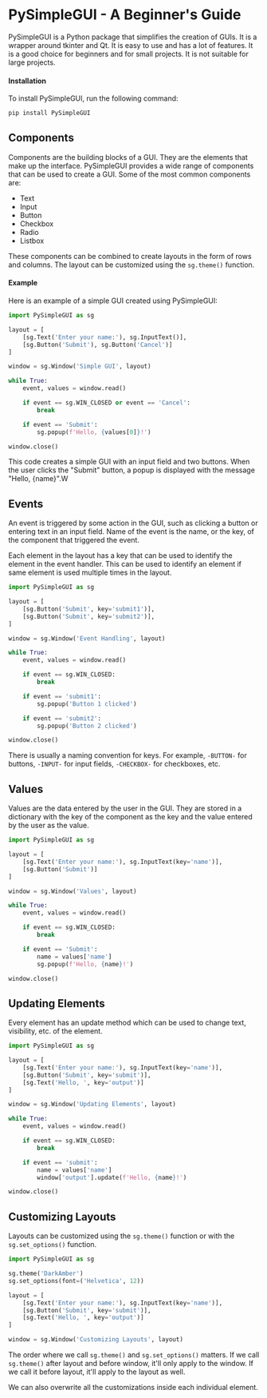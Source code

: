 # PySimpleGUI - A Beginner's Guide

PySimpleGUI is a Python package that simplifies the creation of GUIs. It is a wrapper around tkinter and Qt. It is easy to use and has a lot of features. It is a good choice for beginners and for small projects. It is not suitable for large projects.

#### Installation

To install PySimpleGUI, run the following command:

```bash
pip install PySimpleGUI
```

## Components

Components are the building blocks of a GUI. They are the elements that make up the interface. PySimpleGUI provides a wide range of components that can be used to create a GUI. Some of the most common components are:

- Text
- Input
- Button
- Checkbox
- Radio
- Listbox

These components can be combined to create layouts in the form of rows and columns. The layout can be customized using the `sg.theme()` function.

#### Example

Here is an example of a simple GUI created using PySimpleGUI:

```python
import PySimpleGUI as sg

layout = [
    [sg.Text('Enter your name:'), sg.InputText()],
    [sg.Button('Submit'), sg.Button('Cancel')]
]

window = sg.Window('Simple GUI', layout)

while True:
    event, values = window.read()

    if event == sg.WIN_CLOSED or event == 'Cancel':
        break

    if event == 'Submit':
        sg.popup(f'Hello, {values[0]}!')

window.close()
```

This code creates a simple GUI with an input field and two buttons. When the user clicks the "Submit" button, a popup is displayed with the message "Hello, {name}".W

## Events

An event is triggered by some action in the GUI, such as clicking a button or entering text in an input field. Name of the event is the name, or the key, of the component that triggered the event.

Each element in the layout has a key that can be used to identify the element in the event handler. This can be used to identify an element if same element is used multiple times in the layout.

```python
import PySimpleGUI as sg

layout = [
    [sg.Button('Submit', key='submit1')],
    [sg.Button('Submit', key='submit2')],
]

window = sg.Window('Event Handling', layout)

while True:
    event, values = window.read()

    if event == sg.WIN_CLOSED:
        break

    if event == 'submit1':
        sg.popup('Button 1 clicked')

    if event == 'submit2':
        sg.popup('Button 2 clicked')

window.close()
```

There is usually a naming convention for keys. For example, `-BUTTON-` for buttons, `-INPUT-` for input fields, `-CHECKBOX-` for checkboxes, etc.

## Values

Values are the data entered by the user in the GUI. They are stored in a dictionary with the key of the component as the key and the value entered by the user as the value.

```python
import PySimpleGUI as sg

layout = [
    [sg.Text('Enter your name:'), sg.InputText(key='name')],
    [sg.Button('Submit')]
]

window = sg.Window('Values', layout)

while True:
    event, values = window.read()

    if event == sg.WIN_CLOSED:
        break

    if event == 'Submit':
        name = values['name']
        sg.popup(f'Hello, {name}!')

window.close()
```

## Updating Elements

Every element has an update method which can be used to change text, visibility, etc. of the element.

```python
import PySimpleGUI as sg

layout = [
    [sg.Text('Enter your name:'), sg.InputText(key='name')],
    [sg.Button('Submit', key='submit')],
    [sg.Text('Hello, ', key='output')]
]

window = sg.Window('Updating Elements', layout)

while True:
    event, values = window.read()

    if event == sg.WIN_CLOSED:
        break

    if event == 'submit':
        name = values['name']
        window['output'].update(f'Hello, {name}!')

window.close()
```

## Customizing Layouts

Layouts can be customized using the `sg.theme()` function or with the `sg.set_options()` function.

```python
import PySimpleGUI as sg

sg.theme('DarkAmber')
sg.set_options(font=('Helvetica', 12))

layout = [
    [sg.Text('Enter your name:'), sg.InputText(key='name')],
    [sg.Button('Submit', key='submit')],
    [sg.Text('Hello, ', key='output')]
]

window = sg.Window('Customizing Layouts', layout)
```

The order where we call `sg.theme()` and `sg.set_options()` matters. If we call `sg.theme()` after layout and before window, it'll only apply to the window. If we call it before layout, it'll apply to the layout as well.

We can also overwrite all the customizations inside each individual element.
